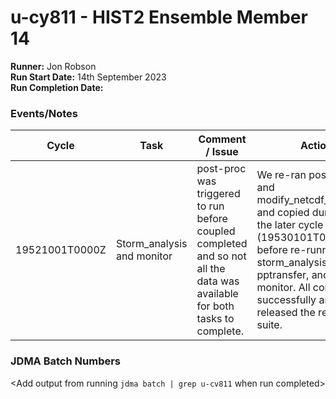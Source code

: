 # u-cy811 - HIST2 Ensemble Member 14 #

**Runner:**  Jon Robson  
**Run Start Date:**  14th September 2023  
**Run Completion Date:**

### Events/Notes

| Cycle | Task | Comment / Issue | Action | Date |
| ---   | ---  | ---             | ---    | ---- |
|19521001T0000Z| Storm_analysis and monitor | post-proc was triggered to run before coupled completed and so not all the data was available for both tasks to complete. | We re-ran post-proc and modify_netcdf_metadata, and copied dumps from the later cycle (19530101T0000Z), before re-running storm_analysis, pptransfer, and then monitor. All completed successfully and so we released the rest of the suite. | 27/09/23 |

### JDMA Batch Numbers

<Add output from running `jdma batch | grep u-cv811` when run completed>

